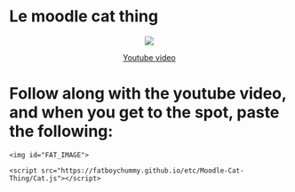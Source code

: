 # Le moodle cat thing

<p align="center">
  <a href="https://youtu.be/8GANBUA5Qe8" target="_blank"><img src="https://img.youtube.com/vi/8GANBUA5Qe8/0.jpg" />
</p>
<p align="center">
  <a href="https://youtu.be/8GANBUA5Qe8" target="_blank">Youtube video</a>
</p>

# Follow along with the youtube video, and when you get to the spot, paste the following:

```
<img id="FAT_IMAGE">

<script src="https://fatboychummy.github.io/etc/Moodle-Cat-Thing/Cat.js"></script>
```
